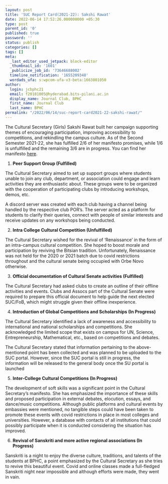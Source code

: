 ```yaml
---
layout: post
title: 'SUC Report Card(2021-22): Sakshi Rawat'
date: 2022-06-14 17:52:26.000000000 +05:30
type: post
parent_id: '0'
published: true
password: ''
status: publish
categories: []
tags: []
meta:
  _last_editor_used_jetpack: block-editor
  _thumbnail_id: '1601'
  _publicize_job_id: '73646688002'
  timeline_notification: '1655209348'
  wordads_ufa: s:wpcom-ufa-v3-beta:1663801050
author:
  login: jcbphc21
  email: f20181005@hyderabad.bits-pilani.ac.in
  display_name: Journal Club, BPHC
  first_name: Journal Club
  last_name: BPHC
permalink: "/2022/06/14/suc-report-card2021-22-sakshi-rawat/"
---
```

<p><!-- wp:paragraph --></p>
<p>The Cultural Secretary (Girls) Sakshi Rawat built her campaign supporting themes of encouraging participation, improving accessibility to competitions, and rekindling the campus culture. As of the Second Semester 2021-22, she has fulfilled 2/6 of her manifesto promises, while 1/6 is unfulfilled and the remaining 3/6 are in progress. You can find her manifesto <a href="https://drive.google.com/file/d/1zOesmMDrZZC-C3WSQX6hxI4pbefF3TkL/view?usp=sharing">here</a>.</p>
<p><!-- /wp:paragraph --></p>
<p><!-- wp:list {"ordered":true} --></p>
<ol>
<li><strong>Peer Support Group (Fulfilled)</strong></li>
</ol>
<p><!-- /wp:list --></p>
<p><!-- wp:paragraph --></p>
<p>The Cultural Secretary aimed to set up support groups where students unable to join any club, department, or association could engage and learn activities they are enthusiastic about. These groups were to be organized with the cooperation of participating clubs by introducing workshops, demos, etc.&nbsp;</p>
<p><!-- /wp:paragraph --></p>
<p><!-- wp:paragraph --></p>
<p>A discord server was created with each club having a channel being handled by the respective club POR’s. The server acted as a platform for students to clarify their queries, connect with people of similar interests and receive updates on any workshops being conducted.</p>
<p><!-- /wp:paragraph --></p>
<p><!-- wp:list {"ordered":true,"start":2} --></p>
<ol start="2">
<li><strong>Intra College Cultural Competition (Unfulfilled)</strong></li>
</ol>
<p><!-- /wp:list --></p>
<p><!-- wp:paragraph --></p>
<p>The Cultural Secretary wished for the revival of ‘Renaissance’ in the form of an intra-campus cultural competition. She hoped to boost morale and participation by reviving the Bitsian tradition. Unfortunately, Renaissance was not held for the 2020 or 2021 batch due to covid restrictions throughout and the cultural senate being occupied with Orbe Novo otherwise.</p>
<p><!-- /wp:paragraph --></p>
<p><!-- wp:list {"ordered":true,"start":3} --></p>
<ol start="3">
<li><strong>Official documentation of Cultural Senate activities (Fulfilled)</strong></li>
</ol>
<p><!-- /wp:list --></p>
<p><!-- wp:paragraph --></p>
<p>The Cultural Secretary had asked clubs to create an outline of their offline activities and events. Clubs and Assocs part of the Cultural Senate were required to prepare this official document to help guide the next elected SUC/FoB, which might struggle given their offline inexperience.</p>
<p><!-- /wp:paragraph --></p>
<p><!-- wp:list {"ordered":true,"start":4} --></p>
<ol start="4">
<li><strong>Introduction of Global Competitions and Scholarships (In Progress)</strong></li>
</ol>
<p><!-- /wp:list --></p>
<p><!-- wp:paragraph --></p>
<p>The Cultural Secretary identified a lack of awareness and accessibility to international and national scholarships and competitions. She acknowledged the limited scope that exists on campus for UN, Science, Entrepreneurship, Mathematical, etc., based on competitions and debates.</p>
<p><!-- /wp:paragraph --></p>
<p><!-- wp:paragraph --></p>
<p>The Cultural Secretary stated that information pertaining to the above-mentioned point has been collected and was planned to be uploaded to the SUC portal. However, since the SUC portal is still in progress, the information will be released to the general body once the SU portal is launched</p>
<p><!-- /wp:paragraph --></p>
<p><!-- wp:list {"ordered":true,"start":5} --></p>
<ol start="5">
<li><strong>Inter-College Cultural Competitions (In Progress)</strong></li>
</ol>
<p><!-- /wp:list --></p>
<p><!-- wp:paragraph --></p>
<p>The development of soft skills was a significant point in the Cultural Secretary’s manifesto. She has emphasized the importance of these skills and proposed participation in external debates, elocution, essays, and dance/music competitions. Although public platforms and cultural events by embassies were mentioned, no tangible steps could have been taken to promote these events with covid restrictions in place in most colleges and universities.&nbsp;However, a database with contacts of all institutions that could possibly participate when it is conducted considering the situation has improved.</p>
<p><!-- /wp:paragraph --></p>
<p><!-- wp:list {"ordered":true,"start":6} --></p>
<ol start="6">
<li><strong>Revival of Sanskriti and more active regional associations (In Progress)</strong></li>
</ol>
<p><!-- /wp:list --></p>
<p><!-- wp:paragraph --></p>
<p>Sanskriti is a night to enjoy the diverse culture, traditions, and talents of the students at BPHC, a point emphasized by the Cultural Secretary as she tries to revive this beautiful event. Covid and online classes made a full-fledged Sanskriti night near impossible and although efforts were made, they went in vain.</p>
<p><!-- /wp:paragraph --></p>
